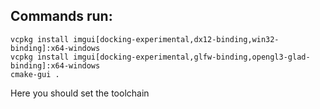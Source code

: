 ## Commands run:

```
vcpkg install imgui[docking-experimental,dx12-binding,win32-binding]:x64-windows
vcpkg install imgui[docking-experimental,glfw-binding,opengl3-glad-binding]:x64-windows
cmake-gui .

```
Here you should set the toolchain